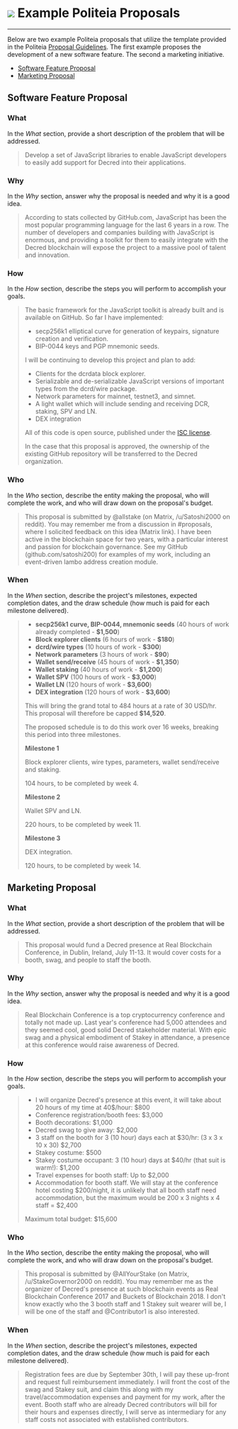 # <img class="dcr-icon" src="/img/dcr-icons/Politeia.svg" /> Example Politeia Proposals

---

Below are two example Politeia proposals that utilize the template provided in the
Politeia [Proposal Guidelines](proposal-guidelines.md). The first example proposes the 
development of a new software feature. The second a marketing initiative.

- [Software Feature Proposal](#software-feature-proposal)
- [Marketing Proposal](#marketing-proposal)

## Software Feature Proposal

### What

In the *What* section, provide a short description of the problem that will 
be addressed.

> Develop a set of JavaScript libraries to enable JavaScript developers to
> easily add support for Decred into their applications.

### Why

In the *Why* section, answer why the proposal is needed and why it is
a good idea.

> According to stats collected by GitHub.com, JavaScript has been the most
> popular programming language for the last 6 years in a row.
> The number of developers and companies building with JavaScript is enormous,
> and providing a toolkit for them to easily integrate with the Decred
> blockchain will expose the project to a massive pool of talent and innovation.

### How

In the *How* section, describe the steps you will perform to accomplish your
goals.

> The basic framework for the JavaScript toolkit is already built and is
> available on GitHub.
> So far I have implemented:
>
> - secp256k1 elliptical curve for generation of keypairs, signature creation
>   and verification.
> - BIP-0044 keys and PGP mnemonic seeds.
>
> I will be continuing to develop this project and plan to add:
>
> - Clients for the dcrdata block explorer.
> - Serializable and de-serializable JavaScript versions of important types from
>   the dcrd/wire package.
> - Network parameters for mainnet, testnet3, and simnet.
> - A light wallet which will include sending and receiving DCR, staking, SPV
>   and LN.
> - DEX integration
>
> All of this code is open source, published under the
> [ISC license](https://github.com/decred/politeia/blob/master/LICENSE).
>
> In the case that this proposal is approved, the ownership of the existing
> GitHub repository will be transferred to the Decred organization.

### Who

In the *Who* section, describe the entity making the proposal, who will
complete the work, and who will draw down on the proposal's budget.

> This proposal is submitted by @allstake (on Matrix, /u/Satoshi2000 on reddit).
> You may remember me from a discussion in #proposals, where I solicited feedback
> on this idea (Matrix link).
> I have been active in the blockchain space for two years, with a particular
> interest and passion for blockchain governance.
> See my GitHub (github.com/satoshi200) for examples of my work, including an
> event-driven lambo address creation module.

### When

In the *When* section, describe the project's milestones, expected 
completion dates, and the draw schedule (how much is paid for each milestone delivered).

> - **secp256k1 curve, BIP-0044, mnemonic seeds** (40 hours of work already completed - **$1,500**)
> - **Block explorer clients** (6 hours of work - **$180**)
> - **dcrd/wire types** (10 hours of work - **$300**)
> - **Network parameters** (3 hours of work - **$90**)
> - **Wallet send/receive** (45 hours of work - **$1,350**)
> - **Wallet staking** (40 hours of work - **$1,200**)
> - **Wallet SPV** (100 hours of work - **$3,000**)
> - **Wallet LN** (120 hours of work - **$3,600**)
> - **DEX integration** (120 hours of work - **$3,600**)
>
> This will bring the grand total to 484 hours at a rate of 30 USD/hr.
> This proposal will therefore be capped **$14,520**.
>
> The proposed schedule is to do this work over 16 weeks, breaking this period
> into three milestones.
>
> **Milestone 1**
>
> Block explorer clients, wire types, parameters, wallet send/receive and
> staking.
>
> 104 hours, to be completed by week 4.
>
> **Milestone 2**
>
> Wallet SPV and LN.
>
> 220 hours, to be completed by week 11.
>
> **Milestone 3**
>
> DEX integration.
>
> 120 hours, to be completed by week 14.

## Marketing Proposal

### What

In the *What* section, provide a short description of the problem that will 
be addressed.

> This proposal would fund a Decred presence at Real Blockchain Conference, in Dublin, Ireland, July 11-13.
> It would cover costs for a booth, swag, and people to staff the booth.

### Why

In the *Why* section, answer why the proposal is needed and why it is
a good idea.

> Real Blockchain Conference is a top cryptocurrency conference and totally not made up. Last year's conference had 5,000 attendees and they seemed cool, good solid Decred stakeholder material.
> With epic swag and a physical embodiment of Stakey in attendance, a presence at this conference would raise awareness of Decred.

### How

In the *How* section, describe the steps you will perform to accomplish your
goals.

> * I will organize Decred's presence at this event, it will take about 20 hours of my time at 40$/hour: $800
> * Conference registration/booth fees: $3,000
> * Booth decorations: $1,000
> * Decred swag to give away: $2,000
> * 3 staff on the booth for 3 (10 hour) days each at $30/hr: (3 x 3 x 10 x 30) $2,700
> * Stakey costume: $500
> * Stakey costume occupant: 3 (10 hour) days at $40/hr (that suit is warm!): $1,200
> * Travel expenses for booth staff: Up to $2,000
> * Accommodation for booth staff. We will stay at the conference hotel costing $200/night, it is unlikely that all booth staff need accommodation, but the maximum would be 200 x 3 nights x 4 staff = $2,400
>
> Maximum total budget: $15,600

### Who

In the *Who* section, describe the entity making the proposal, who will
complete the work, and who will draw down on the proposal's budget.

> This proposal is submitted by @AllYourStake (on Matrix, /u/StakeGovernor2000 on reddit).
> You may remember me as the organizer of Decred's presence at such blockchain events as Real Blockchain Conference 2017 and Buckets of Blockchain 2018.
> I don't know exactly who the 3 booth staff and 1 Stakey suit wearer will be, I will be one of the staff and @Contributor1 is also interested.

### When

In the *When* section, describe the project's milestones, expected 
completion dates, and the draw schedule (how much is paid for each milestone delivered).

> Registration fees are due by September 30th, I will pay these up-front and request full reimbursement immediately.
> I will front the cost of the swag and Stakey suit, and claim this along with my travel/accommodation expenses and payment for my work, after the event.
> Booth staff who are already Decred contributors will bill for their hours and expenses directly, I will serve as intermediary for any staff costs not associated with established contributors.
